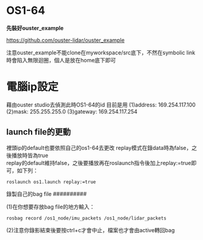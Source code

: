 # OS1-64

**先裝好ouster_example**

https://github.com/ouster-lidar/ouster_example

注意ouster_example不能clone在myworkspace/src底下，不然在symbolic link時會陷入無限迴圈，個人是放在home底下即可

電腦ip設定
==========

藉由ouster studio去偵測此時OS1-64的id
目前是用
  (1)address: 169.254.117.100
  (2)mask: 255.255.255.0
  (3)gateway: 169.254.117.254
  
  
launch file的更動
----------

裡頭ip的default也要依照自己的os1-64去更改
replay模式在錄data時為false，之後播放時皆為true  
replay的default維持false，之後要播放再在roslaunch指令後加上replay:=true即可，如下列：

`roslaunch os1.launch replay:=true`
   

錄製自己的bag file
##########

  (1)在你想要存放bag file的地方輸入：
  
  `rosbag record /os1_node/imu_packets /os1_node/lidar_packets`  
  
  (2)注意你錄影結束後要按ctrl+c才會中止，檔案也才會由active轉回bag
